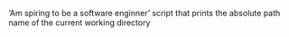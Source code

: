 ‘Am spiring to be a software enginner’
 script that prints the absolute path name of the current working directory

